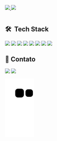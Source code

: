 

<div style="display: inline_block">
  <a href="https://www.linkedin.com/in/aldo-bressan">
  <img width="48%" src="https://github-readme-stats.vercel.app/api?username=AldoBre&show_icons=true&theme=dark&include_all_commits=true&count_private=true"/>
  <img width="48%" src="https://github-readme-stats.vercel.app/api/top-langs/?username=AldoBre&layout=compact&langs_count=7&theme=dark"/></a>
</div>
  
 <div><br>
  
  ## 🛠 &nbsp;Tech Stack
  
  <img src="https://img.shields.io/badge/-HTML-05122A?style=flat&logo=HTML5">
  <img src="https://img.shields.io/badge/-CSS-05122A?style=flat&logo=CSS3&logoColor=1572B6">
  <img src ="https://img.shields.io/badge/-Javascript-05122A?style=flat&logo=javascript&logoColor">
  <img src="https://img.shields.io/badge/-Vue.JS-05122A?style=flat&logo=vue.JS&logoColor">
  <img src="https://img.shields.io/badge/-PHP-05122A?style=flat&logo=PHP&logoColor">
  <img src="https://img.shields.io/badge/-Laravel-05122A?style=flat&logo=Laravel&logoColor">
  <img src="https://img.shields.io/badge/-Figma-05122A?style=flat&logo=Figma&logoColor=%22">
  <img src="https://img.shields.io/badge/-Visual%20Studio%20Code-05122A?style=flat&logo=visual-studio-code&logoColor=007ACC">
  
</div>
 
  ## 💬 Contato
  <a href ="mailto:aldobresssan@hotmail.com"><img src="https://img.shields.io/badge/-Aldo%20Bressan-05122A?style=flat&logo=gmail"></a>
  <a href="https://www.linkedin.com/in/aldo-bressan" target="_blank"><img src="https://img.shields.io/badge/-Aldo%20Bressan-05122A?style=flat&logo=linkedin&logoColor=0e76a8"></a> 
  
  ![Snake gif](https://github.com/AldoBre/AldoBre/blob/output/github-contribution-grid-snake.svg)
 
